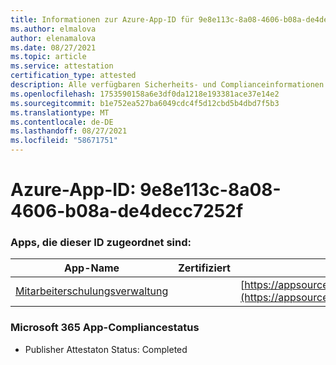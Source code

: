 ```yaml
---
title: Informationen zur Azure-App-ID für 9e8e113c-8a08-4606-b08a-de4decc7252f
ms.author: elmalova
author: elenamalova
ms.date: 08/27/2021
ms.topic: article
ms.service: attestation
certification_type: attested
description: Alle verfügbaren Sicherheits- und Complianceinformationen für 9e8e113c-8a08-4606-b08a-de4decc7252f.
ms.openlocfilehash: 1753590158a6e3df0da1218e193381ace37e14e2
ms.sourcegitcommit: b1e752ea527ba6049cdc4f5d12cbd5b4dbd7f5b3
ms.translationtype: MT
ms.contentlocale: de-DE
ms.lasthandoff: 08/27/2021
ms.locfileid: "58671751"
---
```

# <a name="azure-app-id-9e8e113c-8a08-4606-b08a-de4decc7252f"></a>Azure-App-ID: 9e8e113c-8a08-4606-b08a-de4decc7252f


### <a name="apps-associated-with-this-id"></a>Apps, die dieser ID zugeordnet sind:
| **App-Name** | **Zertifiziert** | **Ansicht in AppSource** |
|--------------|---------------|-----------------------|
| [Mitarbeiterschulungsverwaltung](https://docs.microsoft.com/microsoft-365-app-certification/forward/WA200001512) |  | [https://appsource.microsoft.com/product/office/WA200001512](https://appsource.microsoft.com/product/office/WA200001512) |

### <a name="microsoft-365-app-compliance-status"></a>Microsoft 365 App-Compliancestatus
- Publisher Attestaton Status: Completed
